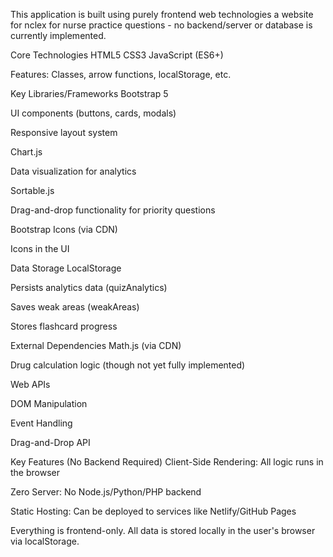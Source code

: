 This application is built using purely frontend web technologies a website for nclex for nurse practice questions - no backend/server or database is currently implemented.

Core Technologies
HTML5
CSS3
JavaScript (ES6+)

Features: Classes, arrow functions, localStorage, etc.

Key Libraries/Frameworks
Bootstrap 5

UI components (buttons, cards, modals)

Responsive layout system

Chart.js

Data visualization for analytics

Sortable.js

Drag-and-drop functionality for priority questions

Bootstrap Icons (via CDN)

Icons in the UI

Data Storage
LocalStorage

Persists analytics data (quizAnalytics)

Saves weak areas (weakAreas)

Stores flashcard progress

External Dependencies
Math.js (via CDN)

Drug calculation logic (though not yet fully implemented)

Web APIs

DOM Manipulation

Event Handling

Drag-and-Drop API

Key Features (No Backend Required)
Client-Side Rendering: All logic runs in the browser

Zero Server: No Node.js/Python/PHP backend

Static Hosting: Can be deployed to services like Netlify/GitHub Pages

Everything is frontend-only. All data is stored locally in the user's browser via localStorage.
